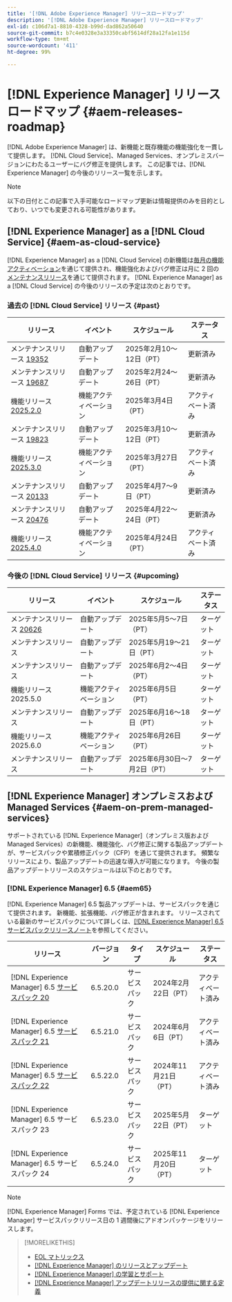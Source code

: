 ```yaml
---
title: '[!DNL Adobe Experience Manager] リリースロードマップ'
description: '[!DNL Adobe Experience Manager] リリースロードマップ'
exl-id: c106d7a1-8810-4328-b99d-dad862a50640
source-git-commit: b7c4e0328e3a33350cabf5614df28a12fa1e115d
workflow-type: tm+mt
source-wordcount: '411'
ht-degree: 99%

---
```



# [!DNL Experience Manager] リリースロードマップ {#aem-releases-roadmap}

[!DNL Adobe Experience Manager] は、新機能と既存機能の機能強化を一貫して提供します。 [!DNL Cloud Service]、Managed Services、オンプレミスバージョンにわたるユーザーにバグ修正を提供します。 この記事では、[!DNL Experience Manager] の今後のリリース一覧を示します。

>[!NOTE]
>
>以下の日付とこの記事で入手可能なロードマップ更新は情報提供のみを目的としており、いつでも変更される可能性があります。

## [!DNL Experience Manager] as a [!DNL Cloud Service] {#aem-as-cloud-service}

[!DNL Experience Manager] as a [!DNL Cloud Service] の新機能は[毎月の機能アクティベーション](https://experienceleague.adobe.com/ja/docs/experience-manager-cloud-service/content/release-notes/release-notes/release-notes-current)を通じて提供され、機能強化およびバグ修正は月に 2 回の[メンテナンスリリース](https://experienceleague.adobe.com/ja/docs/experience-manager-cloud-service/content/release-notes/maintenance/latest)を通じて提供されます。
[!DNL Experience Manager] as a [!DNL Cloud Service] の今後のリリースの予定は次のとおりです。

### 過去の [!DNL Cloud Service] リリース {#past}

| リリース | イベント | スケジュール | ステータス |
|---|---|---|---|
| メンテナンスリリース [19352](https://experienceleague.adobe.com/ja/docs/experience-manager-cloud-service/content/release-notes/maintenance/2025/2025-2-0#19352) | 自動アップデート | 2025年2月10～12日（PT） | 更新済み |
| メンテナンスリリース [19687](https://experienceleague.adobe.com/ja/docs/experience-manager-cloud-service/content/release-notes/maintenance/2025/2025-2-0#19687) | 自動アップデート | 2025年2月24～26日（PT） | 更新済み |
| 機能リリース [2025.2.0](https://experienceleague.adobe.com/ja/docs/experience-manager-cloud-service/content/release-notes/release-notes/2025/release-notes-2025-2-0) | 機能アクティベーション | 2025年3月4日（PT） | アクティベート済み |
| メンテナンスリリース [19823](https://experienceleague.adobe.com/ja/docs/experience-manager-cloud-service/content/release-notes/maintenance/2025/2025-3-0#19823) | 自動アップデート | 2025年3月10～12日（PT） | 更新済み |
| 機能リリース [2025.3.0](https://experienceleague.adobe.com/en/docs/experience-manager-cloud-service/content/release-notes/release-notes/2025/release-notes-2025-3-0) | 機能アクティベーション | 2025年3月27日（PT） | アクティベート済み |
| メンテナンスリリース [20133](https://experienceleague.adobe.com/en/docs/experience-manager-cloud-service/content/release-notes/maintenance/2025/2025-4-0#20133) | 自動アップデート | 2025年4月7～9日（PT） | 更新済み |
| メンテナンスリリース [20476](https://experienceleague.adobe.com/en/docs/experience-manager-cloud-service/content/release-notes/maintenance/2025/2025-4-0#20476) | 自動アップデート | 2025年4月22～24日（PT） | 更新済み |
| 機能リリース [2025.4.0](https://experienceleague.adobe.com/ja/docs/experience-manager-cloud-service/content/release-notes/release-notes/release-notes-current) | 機能アクティベーション | 2025年4月24日（PT） | アクティベート済み |

### 今後の [!DNL Cloud Service] リリース {#upcoming}

| リリース | イベント | スケジュール | ステータス |
|---|---|---|---|
| メンテナンスリリース [20626](https://experienceleague.adobe.com/ja/docs/experience-manager-cloud-service/content/release-notes/maintenance/latest) | 自動アップデート | 2025年5月5～7日（PT） | ターゲット |
| メンテナンスリリース | 自動アップデート | 2025年5月19～21日（PT） | ターゲット |
| メンテナンスリリース | 自動アップデート | 2025年6月2～4日（PT） | ターゲット |
| 機能リリース 2025.5.0 | 機能アクティベーション | 2025年6月5日（PT） | ターゲット |
| メンテナンスリリース | 自動アップデート | 2025年6月16～18日（PT） | ターゲット |
| 機能リリース 2025.6.0 | 機能アクティベーション | 2025年6月26日（PT） | ターゲット |
| メンテナンスリリース | 自動アップデート | 2025年6月30日～7月2日（PT） | ターゲット |

## [!DNL Experience Manager] オンプレミスおよび Managed Services {#aem-on-prem-managed-services}

サポートされている [!DNL Experience Manager]（オンプレミス版および Managed Services）の新機能、機能強化、バグ修正に関する製品アップデートが、サービスパックや累積修正パック（CFP）を通じて提供されます。 頻繁なリリースにより、製品アップデートの迅速な導入が可能になります。 今後の製品アップデートリリースのスケジュールは以下のとおりです。

### [!DNL Experience Manager] 6.5 {#aem65}

[!DNL Experience Manager] 6.5 製品アップデートは、サービスパックを通じて提供されます。 新機能、拡張機能、バグ修正が含まれます。 リリースされている最新のサービスパックについて詳しくは、[[!DNL Experience Manager] 6.5 サービスパックリリースノート](https://experienceleague.adobe.com/ja/docs/experience-manager-65/content/release-notes/release-notes)を参照してください。

| リリース | バージョン | タイプ | スケジュール | ステータス |
|---|---|---|---|---|
| [!DNL Experience Manager] 6.5 [サービスパック 20](https://experienceleague.adobe.com/ja/docs/experience-manager-65/content/release-notes/service-pack/6-5-20) | 6.5.20.0 | サービスパック | 2024年2月22日（PT） | アクティベート済み |
| [!DNL Experience Manager] 6.5 [サービスパック 21](https://experienceleague.adobe.com/ja/docs/experience-manager-65/content/release-notes/service-pack/6-5-21) | 6.5.21.0 | サービスパック | 2024年6月6日（PT） | アクティベート済み |
| [!DNL Experience Manager] 6.5 [サービスパック 22](https://experienceleague.adobe.com/ja/docs/experience-manager-65/content/release-notes/release-notes) | 6.5.22.0 | サービスパック | 2024年11月21日（PT） | アクティベート済み |
| [!DNL Experience Manager] 6.5 サービスパック 23 | 6.5.23.0 | サービスパック | 2025年5月22日（PT） | ターゲット |
| [!DNL Experience Manager] 6.5 サービスパック 24 | 6.5.24.0 | サービスパック | 2025年11月20日（PT） | ターゲット |

>[!NOTE]
>
>[!DNL Experience Manager] Forms では、予定されている [!DNL Experience Manager] サービスパックリリース日の 1 週間後にアドオンパッケージをリリースします。

>[!MORELIKETHIS]
>
>* [EOL マトリックス](https://helpx.adobe.com/jp/support/programs/eol-matrix.html)
>* [[!DNL Experience Manager] のリリースとアップデート](https://experienceleague.adobe.com/ja/docs/experience-manager-release-information/aem-release-updates/aem-releases-updates)
>* [[!DNL Experience Manager]  の学習とサポート](https://experienceleague.adobe.com/ja/docs/experience-manager-cloud-service)
>* [[!DNL Experience Manager] アップデートリリースの提供に関する定義](/help/using/update-release-vehicle-definitions.md)
